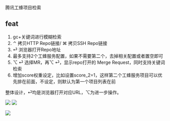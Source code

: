 腾讯工蜂项目检索

## feat

1. gc+关键词进行模糊检索
2. ⌃ 拷贝HTTP Repo链接/ ⌘ 拷贝SSH Repo链接
3. ⏎ 浏览器打开Repo地址
4. 最多支持2个工蜂服务配置，如果不需要第二个，去掉相关配置或者置空即可
5. ⌥ ⏎ 选择MR，再⌥ ⏎，显示repo打开的 Merge Request，同时支持关键词检索
6. 增加score权重设定，比如设置score_2=1，这样第二个工蜂服务项目可以优先排在前面，不设定，则默认为第一个项目列表在前

整体设计，⏎均是浏览器打开对应URL，⌥为进一步操作。


![](https://img.shields.io/badge/version-v0.9-green?style=for-the-badge)
[![](https://img.shields.io/badge/download-click-blue?style=for-the-badge)](https://github.com/alanhg/alfred-workflows/raw/master/git-code/Git%20Code.alfredworkflow)



<!-- more -->
![](./screenshot.gif)
